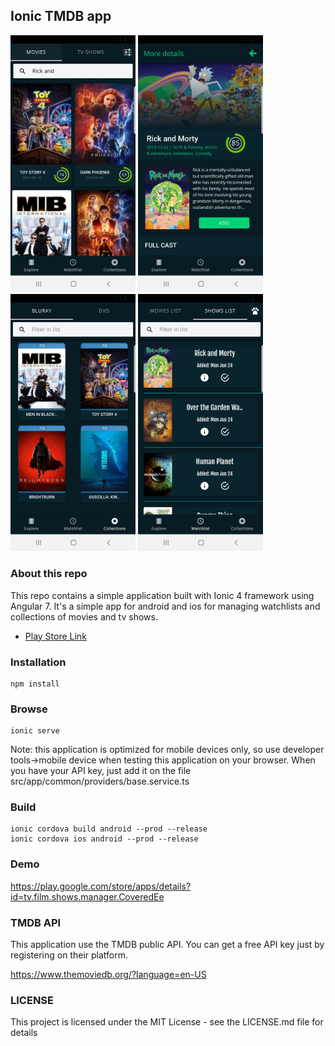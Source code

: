 ##  Ionic TMDB app

<p float="left">
  <img src="./screens/screen1.jpg" width="200" />
  <img src="./screens/screen2.jpg" width="200" /> 
  <img src="./screens/screen3.jpg" width="200" />
  <img src="./screens/screen4.jpg" width="200" />
</p>

### About this repo
This repo contains a simple application built with Ionic 4 framework using Angular 7. It's a simple app for android and ios for managing watchlists and collections of movies and tv shows.

- [Play Store Link](https://play.google.com/store/apps/details?id=tv.film.shows.manager.CoveredEe)

### Installation
```
npm install
```

### Browse
```
ionic serve
```
Note: this application is optimized for mobile devices only, so use developer tools->mobile device when testing this application on your browser. When you have your API key, just add it on the file src/app/common/providers/base.service.ts 

### Build 
```
ionic cordova build android --prod --release
ionic cordova ios android --prod --release
```
### Demo
https://play.google.com/store/apps/details?id=tv.film.shows.manager.CoveredEe

### TMDB API
This application use the TMDB public API. You can get a free API key just by registering on their platform. 

https://www.themoviedb.org/?language=en-US

### LICENSE 
This project is licensed under the MIT License - see the LICENSE.md file for details
